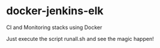 # docker-jenkins-elk
CI and Monitoring stacks using Docker

Just execute the script runall.sh and see the magic happen!
